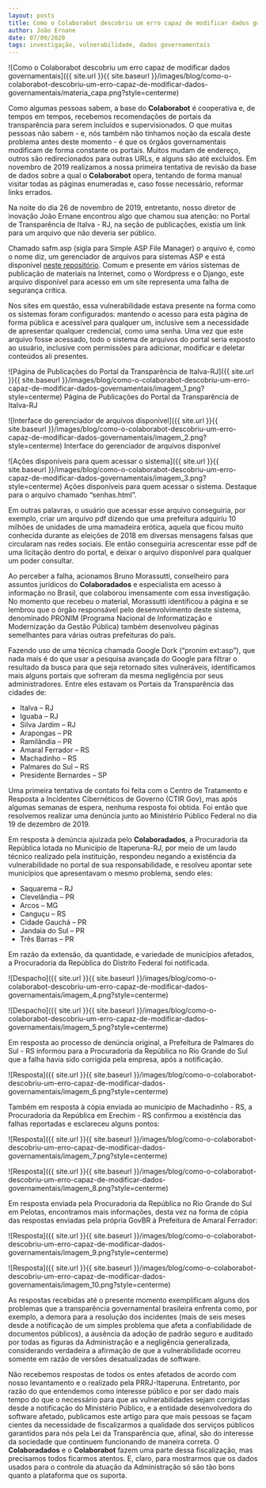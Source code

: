 ```yaml
---
layout: posts
title: Como o Colaborabot descobriu um erro capaz de modificar dados governamentais
author: João Ernane
date: 07/09/2020
tags: investigação, vulnerabilidade, dados governamentais
---
```


![Como o Colaborabot descobriu um erro capaz de modificar dados governamentais]({{ site.url }}{{ site.baseurl }}/images/blog/como-o-colaborabot-descobriu-um-erro-capaz-de-modificar-dados-governamentais/materia_capa.png?style=centerme)

Como algumas pessoas sabem, a base do **Colaborabot** é cooperativa e, de tempos em tempos, recebemos recomendações de portais da transparência para serem incluídos e supervisionados. O que muitas pessoas não sabem - e, nós também não tínhamos noção da escala deste problema antes deste momento - é que os órgãos governamentais modificam de forma constante os portais. Muitos mudam de endereço, outros são redirecionados para outras URLs, e alguns são até excluídos. Em novembro de 2019 realizamos a nossa primeira tentativa de revisão da base de dados sobre a qual o **Colaborabot** opera, tentando de forma manual visitar todas as páginas enumeradas e, caso fosse necessário, reformar links errados.

Na noite do dia 26 de novembro de 2019, entretanto, nosso diretor de inovação João Ernane encontrou algo que chamou sua atenção: no Portal de Transparência de Italva - RJ, na seção de publicações, existia um link para um arquivo que não deveria ser público.

Chamado safm.asp (sigla para Simple ASP File Manager) o arquivo é, como o nome diz, um gerenciador de arquivos para sistemas ASP e está disponível [neste repositório](https://github.com/nviet/simple-asp-file-manager). Comum e presente em vários sistemas de publicação de materiais na Internet, como o Wordpress e o Django, este arquivo disponível para acesso em um site representa uma falha de segurança crítica.

 Nos sites em questão, essa vulnerabilidade estava presente na forma como os sistemas foram configurados: mantendo o acesso para esta página de forma pública e acessível para qualquer um, inclusive sem a necessidade de apresentar qualquer credencial, como uma senha. Uma vez que este arquivo fosse acessado, todo o sistema de arquivos do portal seria exposto ao usuário, inclusive com permissões para adicionar, modificar e deletar conteúdos ali presentes.

![Página de Publicações do Portal da Transparência de Italva-RJ]({{ site.url }}{{ site.baseurl }}/images/blog/como-o-colaborabot-descobriu-um-erro-capaz-de-modificar-dados-governamentais/imagem_1.png?style=centerme)
Página de Publicações do Portal da Transparência de Italva-RJ

![Interface do gerenciador de arquivos disponível]({{ site.url }}{{ site.baseurl }}/images/blog/como-o-colaborabot-descobriu-um-erro-capaz-de-modificar-dados-governamentais/imagem_2.png?style=centerme)
Interface do gerenciador de arquivos disponível

![Ações disponíveis para quem acessar o sistema]({{ site.url }}{{ site.baseurl }}/images/blog/como-o-colaborabot-descobriu-um-erro-capaz-de-modificar-dados-governamentais/imagem_3.png?style=centerme)
Ações disponíveis para quem acessar o sistema.
Destaque para o arquivo chamado “senhas.html”.

Em outras palavras, o usuário que acessar esse arquivo conseguiria, por exemplo, criar um arquivo pdf dizendo que uma prefeitura adquiriu 10 milhões de unidades de uma mamadeira erótica, aquela que ficou muito conhecida durante as eleições de 2018 em diversas mensagens falsas que circularam nas redes sociais. Ele então conseguiria acrescentar esse pdf de uma licitação dentro do portal, e deixar o arquivo disponível para qualquer um poder consultar.

Ao perceber a falha, acionamos Bruno Morassutti, conselheiro para assuntos jurídicos do **Colaboradados** e especialista em acesso à informação no Brasil, que colaborou imensamente com essa investigação. No momento que recebeu o material, Morassutti identificou a página e se lembrou que o órgão responsável pelo desenvolvimento deste sistema, denominado PRONIM (Programa Nacional de Informatização e Modernização da Gestão Pública) também desenvolveu páginas semelhantes para várias outras prefeituras do país.

Fazendo uso de uma técnica chamada Google Dork (“pronim ext:asp”), que nada mais é do que usar a pesquisa avançada do Google para filtrar o resultado da busca para que seja retornado sites vulneráveis, identificamos mais alguns portais que sofreram da mesma negligência por seus administradores. Entre eles estavam os Portais da Transparência das cidades de:
* Italva – RJ
* Iguaba – RJ
* Silva Jardim – RJ
* Arapongas – PR
* Ramilândia – PR
* Amaral Ferrador – RS
* Machadinho – RS
* Palmares do Sul – RS
* Presidente Bernardes – SP

Uma primeira tentativa de contato foi feita com o Centro de Tratamento e Resposta a Incidentes Cibernéticos de Governo (CTIR Gov), mas após algumas semanas de espera, nenhuma resposta foi obtida. Foi então que resolvemos realizar uma denúncia junto ao Ministério Público Federal no dia 19 de dezembro de 2019.

Em resposta à denúncia ajuizada pelo **Colaboradados**, a Procuradoria da República lotada no Município de Itaperuna-RJ, por meio de um laudo técnico realizado pela instituição, respondeu negando a existência da vulnerabilidade no portal de sua responsabilidade, e resolveu apontar sete municípios que apresentavam o mesmo problema, sendo eles:
* Saquarema – RJ
* Clevelândia – PR
* Arcos – MG
* Canguçu – RS
* Cidade Gauchá – PR
* Jandaia do Sul – PR
* Três Barras – PR  

Em razão da extensão, da quantidade, e variedade de municípios afetados, a Procuradoria da República do Distrito Federal foi notificada.

![Despacho]({{ site.url }}{{ site.baseurl }}/images/blog/como-o-colaborabot-descobriu-um-erro-capaz-de-modificar-dados-governamentais/imagem_4.png?style=centerme)

![Despacho]({{ site.url }}{{ site.baseurl }}/images/blog/como-o-colaborabot-descobriu-um-erro-capaz-de-modificar-dados-governamentais/imagem_5.png?style=centerme)

Em resposta ao processo de denúncia original, a Prefeitura de Palmares do Sul - RS  informou para a Procuradoria da República no Rio Grande do Sul que a falha havia sido corrigida pela empresa, após a notificação.

![Resposta]({{ site.url }}{{ site.baseurl }}/images/blog/como-o-colaborabot-descobriu-um-erro-capaz-de-modificar-dados-governamentais/imagem_6.png?style=centerme)

Também em resposta à cópia enviada ao município de Machadinho - RS, a Procuradoria da República em Erechim - RS confirmou a existência das falhas reportadas e esclareceu alguns pontos:

![Resposta]({{ site.url }}{{ site.baseurl }}/images/blog/como-o-colaborabot-descobriu-um-erro-capaz-de-modificar-dados-governamentais/imagem_7.png?style=centerme)

![Resposta]({{ site.url }}{{ site.baseurl }}/images/blog/como-o-colaborabot-descobriu-um-erro-capaz-de-modificar-dados-governamentais/imagem_8.png?style=centerme)

Em resposta enviada pela Procuradoria da República no Rio Grande do Sul em Pelotas, encontramos mais informações, desta vez na forma de cópia das respostas enviadas pela própria GovBR à Prefeitura de Amaral Ferrador:

![Resposta]({{ site.url }}{{ site.baseurl }}/images/blog/como-o-colaborabot-descobriu-um-erro-capaz-de-modificar-dados-governamentais/imagem_9.png?style=centerme)

![Resposta]({{ site.url }}{{ site.baseurl }}/images/blog/como-o-colaborabot-descobriu-um-erro-capaz-de-modificar-dados-governamentais/imagem_10.png?style=centerme)

As respostas recebidas até o presente momento exemplificam alguns dos problemas que a transparência governamental brasileira enfrenta como, por exemplo, a demora para a resolução dos incidentes (mais de seis meses desde a notificação de um simples problema que afeta a confiabilidade de documentos públicos), a ausência da adoção de padrão seguro e auditado por todas as figuras da Administração e a negligência generalizada, considerando verdadeira a afirmação de que a vulnerabilidade ocorreu somente em razão de versões desatualizadas de software.

Não recebemos respostas de todos os entes afetados de acordo com nosso levantamento e o realizado pela PRRJ-Itaperuna. Entretanto, por razão do que entendemos como interesse público e por ser dado mais tempo do que o necessário para que as vulnerabilidades sejam corrigidas desde a notificação do Ministério Público, e a entidade desenvolvedora do software afetado, publicamos este artigo para que mais pessoas se façam cientes da necessidade de fiscalizarmos a qualidade dos serviços públicos garantidos para nós pela Lei da Transparência que, afinal, são do interesse da sociedade que continuem funcionando de maneira correta. O **Colaboradados** e o **Colaborabot** fazem uma parte dessa fiscalização, mas precisamos todos ficarmos atentos. E, claro, para mostrarmos que os dados usados para o controle da atuação da Administração só são tão bons quanto a plataforma que os suporta.
